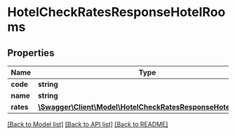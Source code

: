 # HotelCheckRatesResponseHotelRooms

## Properties
Name | Type | Description | Notes
------------ | ------------- | ------------- | -------------
**code** | **string** |  | [optional] 
**name** | **string** |  | [optional] 
**rates** | [**\Swagger\Client\Model\HotelCheckRatesResponseHotelRates[]**](HotelCheckRatesResponseHotelRates.md) |  | [optional] 

[[Back to Model list]](../../README.md#documentation-for-models) [[Back to API list]](../../README.md#documentation-for-api-endpoints) [[Back to README]](../../README.md)

